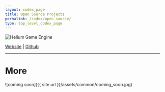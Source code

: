 ```yaml
---
layout: codex_page
title: Open Source Projects
permalink: /codex/open_source/
type: top_level_codex_page
---
```


![Helium Game Engine](https://raw.github.com/HeliumProject/Helium/master/Data/Textures/Helium.png)

[Website]( http://heliumproject.org/ ) |
[Github](https://github.com/HeliumProject/Helium)

------

# More
![coming soon]({{ site.url }}/assets/common/coming_soon.jpg)